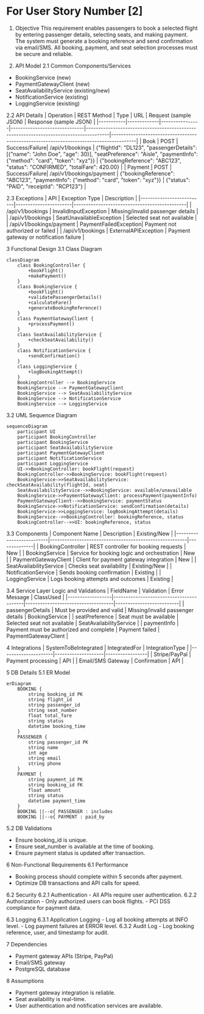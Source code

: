 # For User Story Number [2]
1. Objective
This requirement enables passengers to book a selected flight by entering passenger details, selecting seats, and making payment. The system must generate a booking reference and send confirmation via email/SMS. All booking, payment, and seat selection processes must be secure and reliable.

2. API Model
  2.1 Common Components/Services
  - BookingService (new)
  - PaymentGatewayClient (new)
  - SeatAvailabilityService (existing/new)
  - NotificationService (existing)
  - LoggingService (existing)

  2.2 API Details
| Operation | REST Method | Type           | URL                          | Request (sample JSON)                                                                 | Response (sample JSON)                                                                 |
|-----------|-------------|----------------|------------------------------|---------------------------------------------------------------------------------------|----------------------------------------------------------------------------------------|
| Book      | POST        | Success/Failure| /api/v1/bookings             | {"flightId": "DL123", "passengerDetails": [{"name": "John Doe", "age": 30}], "seatPreference": "Aisle", "paymentInfo": {"method": "card", "token": "xyz"}} | {"bookingReference": "ABC123", "status": "CONFIRMED", "totalFare": 420.00} |
| Payment   | POST        | Success/Failure| /api/v1/bookings/payment     | {"bookingReference": "ABC123", "paymentInfo": {"method": "card", "token": "xyz"}} | {"status": "PAID", "receiptId": "RCP123"} |

  2.3 Exceptions
| API                       | Exception Type         | Description                                  |
|--------------------------|-----------------------|----------------------------------------------|
| /api/v1/bookings         | InvalidInputException | Missing/invalid passenger details            |
| /api/v1/bookings         | SeatUnavailableException | Selected seat not available                 |
| /api/v1/bookings/payment | PaymentFailedException| Payment not authorized or failed             |
| /api/v1/bookings         | ExternalAPIException  | Payment gateway or notification failure      |

3 Functional Design
  3.1 Class Diagram
```mermaid
classDiagram
    class BookingController {
        +bookFlight()
        +makePayment()
    }
    class BookingService {
        +bookFlight()
        +validatePassengerDetails()
        +calculateFare()
        +generateBookingReference()
    }
    class PaymentGatewayClient {
        +processPayment()
    }
    class SeatAvailabilityService {
        +checkSeatAvailability()
    }
    class NotificationService {
        +sendConfirmation()
    }
    class LoggingService {
        +logBookingAttempt()
    }
    BookingController --> BookingService
    BookingService --> PaymentGatewayClient
    BookingService --> SeatAvailabilityService
    BookingService --> NotificationService
    BookingService --> LoggingService
```

  3.2 UML Sequence Diagram
```mermaid
sequenceDiagram
    participant UI
    participant BookingController
    participant BookingService
    participant SeatAvailabilityService
    participant PaymentGatewayClient
    participant NotificationService
    participant LoggingService
    UI->>BookingController: bookFlight(request)
    BookingController->>BookingService: bookFlight(request)
    BookingService->>SeatAvailabilityService: checkSeatAvailability(flightId, seat)
    SeatAvailabilityService-->>BookingService: available/unavailable
    BookingService->>PaymentGatewayClient: processPayment(paymentInfo)
    PaymentGatewayClient-->>BookingService: paymentStatus
    BookingService->>NotificationService: sendConfirmation(details)
    BookingService->>LoggingService: logBookingAttempt(details)
    BookingService-->>BookingController: bookingReference, status
    BookingController-->>UI: bookingReference, status
```

  3.3 Components
| Component Name            | Description                                            | Existing/New |
|--------------------------|--------------------------------------------------------|--------------|
| BookingController        | REST controller for booking requests                   | New          |
| BookingService           | Service for booking logic and orchestration            | New          |
| PaymentGatewayClient     | Client for payment gateway integration                 | New          |
| SeatAvailabilityService  | Checks seat availability                              | Existing/New |
| NotificationService      | Sends booking confirmation                            | Existing     |
| LoggingService           | Logs booking attempts and outcomes                     | Existing     |

  3.4 Service Layer Logic and Validations
| FieldName        | Validation                              | Error Message                      | ClassUsed                |
|------------------|-----------------------------------------|------------------------------------|--------------------------|
| passengerDetails | Must be provided and valid              | Missing/invalid passenger details  | BookingService           |
| seatPreference   | Seat must be available                  | Selected seat not available        | SeatAvailabilityService  |
| paymentInfo      | Payment must be authorized and complete | Payment failed                     | PaymentGatewayClient     |

4 Integrations
| SystemToBeIntegrated | IntegratedFor      | IntegrationType |
|---------------------|--------------------|-----------------|
| Stripe/PayPal       | Payment processing | API             |
| Email/SMS Gateway   | Confirmation       | API             |

5 DB Details
  5.1 ER Model
```mermaid
erDiagram
    BOOKING {
        string booking_id PK
        string flight_id
        string passenger_id
        string seat_number
        float total_fare
        string status
        datetime booking_time
    }
    PASSENGER {
        string passenger_id PK
        string name
        int age
        string email
        string phone
    }
    PAYMENT {
        string payment_id PK
        string booking_id FK
        float amount
        string status
        datetime payment_time
    }
    BOOKING ||--o{ PASSENGER : includes
    BOOKING ||--o{ PAYMENT : paid_by
```

  5.2 DB Validations
- Ensure booking_id is unique.
- Ensure seat_number is available at the time of booking.
- Ensure payment status is updated after transaction.

6 Non-Functional Requirements
  6.1 Performance
  - Booking process should complete within 5 seconds after payment.
  - Optimize DB transactions and API calls for speed.

  6.2 Security
    6.2.1 Authentication
    - All APIs require user authentication.
    6.2.2 Authorization
    - Only authorized users can book flights.
    - PCI DSS compliance for payment data.

  6.3 Logging
    6.3.1 Application Logging
    - Log all booking attempts at INFO level.
    - Log payment failures at ERROR level.
    6.3.2 Audit Log
    - Log booking reference, user, and timestamp for audit.

7 Dependencies
- Payment gateway APIs (Stripe, PayPal)
- Email/SMS gateway
- PostgreSQL database

8 Assumptions
- Payment gateway integration is reliable.
- Seat availability is real-time.
- User authentication and notification services are available.